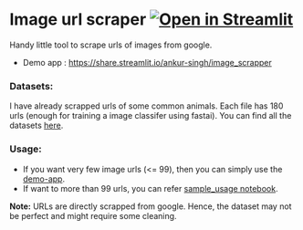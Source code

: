 # Image url scraper [![Open in Streamlit](https://static.streamlit.io/badges/streamlit_badge_black_white.svg)](https://share.streamlit.io/ankur-singh/image_scrapper)
Handy little tool to scrape urls of images from google. 
- Demo app : https://share.streamlit.io/ankur-singh/image_scrapper

### Datasets:
I have already scrapped urls of some common animals. Each file has 180 urls (enough for training a image classifer using fastai).
You can find all the datasets [here](https://github.com/Ankur-singh/image_scrapper/tree/master/datasets).

### Usage:
- If you want very few image urls (<= 99), then you can simply use the [demo-app](https://share.streamlit.io/ankur-singh/image_scrapper).
- If want to more than 99 urls, you can refer [sample_usage notebook](https://github.com/Ankur-singh/image_scrapper/blob/master/sample_usage.ipynb).

**Note:** URLs are directly scrapped from google. Hence, the dataset may not be perfect and might require some cleaning.
